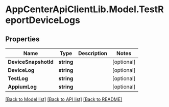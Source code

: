 # AppCenterApiClientLib.Model.TestReportDeviceLogs
## Properties

Name | Type | Description | Notes
------------ | ------------- | ------------- | -------------
**DeviceSnapshotId** | **string** |  | [optional] 
**DeviceLog** | **string** |  | [optional] 
**TestLog** | **string** |  | [optional] 
**AppiumLog** | **string** |  | [optional] 

[[Back to Model list]](../README.md#documentation-for-models) [[Back to API list]](../README.md#documentation-for-api-endpoints) [[Back to README]](../README.md)

